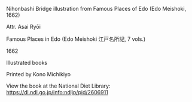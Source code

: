 Nihonbashi Bridge illustration from Famous Places of Edo (Edo Meishoki, 1662)

Attr. Asai Ryōi

Famous Places in Edo (Edo Meishoki 江戸名所記, 7 vols.) 

1662

Illustrated books

Printed by Kono Michikiyo

View the book at the National Diet Library: https://dl.ndl.go.jp/info:ndljp/pid/2606911
